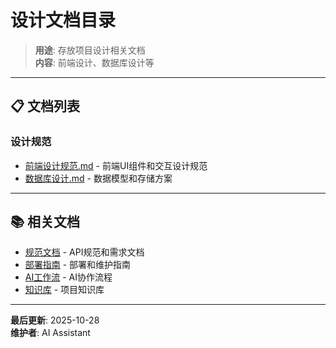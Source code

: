 # 设计文档目录

> **用途**: 存放项目设计相关文档  
> **内容**: 前端设计、数据库设计等

---

## 📋 文档列表

### 设计规范
- [前端设计规范.md](./前端设计规范.md) - 前端UI组件和交互设计规范
- [数据库设计.md](./数据库设计.md) - 数据模型和存储方案

---

## 📚 相关文档

- [规范文档](../specifications/) - API规范和需求文档
- [部署指南](../guides/) - 部署和维护指南
- [AI工作流](../ai-workflow/) - AI协作流程
- [知识库](../knowledge-base/) - 项目知识库

---

**最后更新**: 2025-10-28  
**维护者**: AI Assistant

